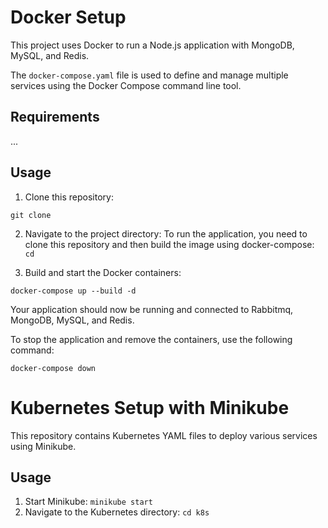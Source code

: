 # Docker Setup

This project uses Docker to run a Node.js application with MongoDB, MySQL, and Redis.

The `docker-compose.yaml` file is used to define and manage multiple services using the Docker Compose command line tool.

## Requirements
...

## Usage

1. Clone this repository:

```
git clone 
```
2. Navigate to the project directory:
To run the application, you need to clone this repository and then build the image using docker-compose:
`cd `

3. Build and start the Docker containers:
<!-- ```docker build -t final_project:v1 .``` -->
```
docker-compose up --build -d
```
Your application should now be running and connected to Rabbitmq, MongoDB, MySQL, and Redis.

To stop the application and remove the containers, use the following command:
```
docker-compose down
```

# Kubernetes Setup with Minikube

This repository contains Kubernetes YAML files to deploy various services using Minikube.

## Usage

1. Start Minikube:
`minikube start`
2. Navigate to the Kubernetes directory:
`cd k8s`

